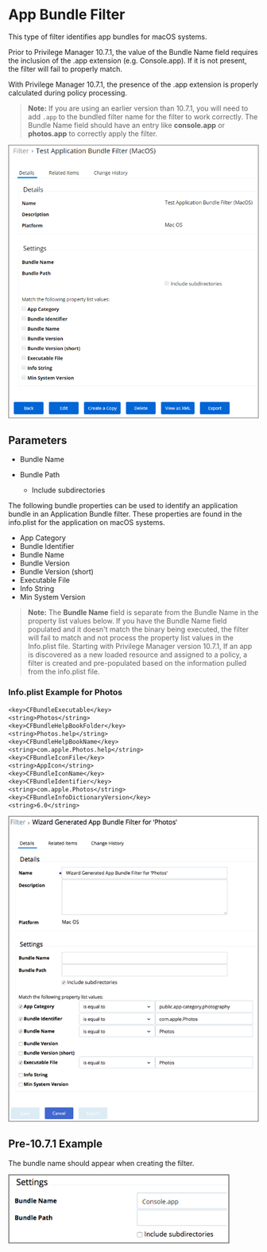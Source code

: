 [title]: # (App Bundle)
[tags]: # (filter types)
[priority]: # (3)
# App Bundle Filter

This type of filter identifies app bundles for macOS systems.

Prior to Privilege Manager 10.7.1, the value of the Bundle Name field requires the inclusion of the .app extension (e.g. Console.app). If it is not present, the filter will fail to properly match.

With Privilege Manager 10.7.1, the presence of the .app extension is properly calculated during policy processing.

   >**Note:** If you are using an earlier version than 10.7.1, you will need to add `.app` to the bundled filter name for the filter to work correctly. The Bundle Name field should have an entry like __console.app__ or __photos.app__ to correctly apply the filter.

   ![MacOS application bundle filter](images/app-bundle.png)

## Parameters

* Bundle Name
* Bundle Path

  * Include subdirectories

The following bundle properties can be used to identify an application bundle in an Application Bundle filter. These properties are found in the info.plist for the application on macOS systems.

* App Category
* Bundle Identifier
* Bundle Name
* Bundle Version
* Bundle Version (short)
* Executable File
* Info String
* Min System Version

>**Note:** The __Bundle Name__ field is separate from the Bundle Name in the property list values below. If you have the Bundle Name field populated and it doesn't match the binary being executed, the filter will fail to match and not process the property list values in the Info.plist file.
>Starting with Privilege Manager version 10.7.1, If an app is discovered as a new loaded resource and assigned to a policy, a filter is created and pre-populated based on the information pulled from the info.plist file.

### Info.plist Example for Photos

```
<key>CFBundleExecutable</key>
<string>Photos</string>
<key>CFBundleHelpBookFolder</key>
<string>Photos.help</string>
<key>CFBundleHelpBookName</key>
<string>com.apple.Photos.help</string>
<key>CFBundleIconFile</key>
<string>AppIcon</string>
<key>CFBundleIconName</key>
<key>CFBundleIdentifier</key>
<string>com.apple.Photos</string>
<key>CFBundleInfoDictionaryVersion</key>
<string>6.0</string>
```

   ![Example filter](images/example.png)

## Pre-10.7.1 Example

The bundle name should appear when creating the filter.

   ![Bundle Name](images/bundle.png)